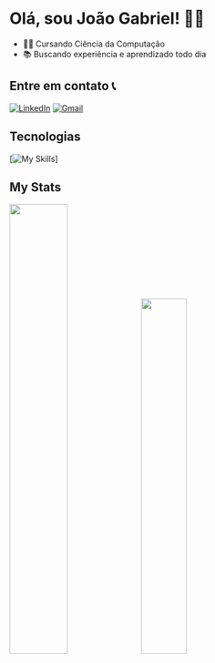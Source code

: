 # Olá, sou João Gabriel! 👩‍💻

- 👨‍🎓 Cursando Ciência da Computação
- 📚 Buscando experiência e aprendizado todo dia

## Entre em contato 📞

[![LinkedIn](https://img.shields.io/badge/LinkedIn-0077B5?style=for-the-badge&logo=linkedin&logoColor=white)](https://www.linkedin.com/in/joaogabrielpagnussati/)
[![Gmail](https://img.shields.io/badge/Gmail-D14836?style=for-the-badge&logo=gmail&logoColor=white)](joaogpagnussati@gmail.com)

## Tecnologias

[![My Skills](https://skillicons.dev/icons?i=html,css,js,nodejs,react,mysql,mongodb,git)]

## My Stats

<div display="flex" >
  <img width=45% src="https://github-readme-stats.vercel.app/api?username=Pagnussati&theme=dracula&show_icons=true&icon_color=6fc4e2"/>
  <img width=40% src="https://github-readme-stats-git-masterrstaa-rickstaa.vercel.app/api/top-langs/?username=Pagnussati&layout=compact&bg_color=282A36&title_color=dd6387&text_color=FFF"/>
</div>
